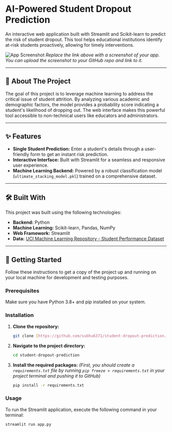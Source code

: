 # AI-Powered Student Dropout Prediction

An interactive web application built with Streamlit and Scikit-learn to predict the risk of student dropout. This tool helps educational institutions identify at-risk students proactively, allowing for timely interventions.

![App Screenshot]("C:\Users\subha\OneDrive\Desktop\advanced_dropout_project\app-screenshot.png.png")
*Replace the link above with a screenshot of your app. You can upload the screenshot to your GitHub repo and link to it.*

---

## 📖 About The Project

The goal of this project is to leverage machine learning to address the critical issue of student attrition. By analyzing various academic and demographic factors, the model provides a probability score indicating a student's likelihood of dropping out. The web interface makes this powerful tool accessible to non-technical users like educators and administrators.

---

## ✨ Features

* **Single Student Prediction:** Enter a student's details through a user-friendly form to get an instant risk prediction.
* **Interactive Interface:** Built with Streamlit for a seamless and responsive user experience.
* **Machine Learning Backend:** Powered by a robust classification model (`ultimate_stacking_model.pkl`) trained on a comprehensive dataset.

---

## 🛠️ Built With

This project was built using the following technologies:

* **Backend:** Python
* **Machine Learning:** Scikit-learn, Pandas, NumPy
* **Web Framework:** Streamlit
* **Data:** [UCI Machine Learning Repository - Student Performance Dataset](https://archive.ics.uci.edu/ml/datasets/student+performance)

---

## 🚀 Getting Started

Follow these instructions to get a copy of the project up and running on your local machine for development and testing purposes.

### Prerequisites

Make sure you have Python 3.8+ and pip installed on your system.

### Installation

1.  **Clone the repository:**
    ```sh
    git clone [https://github.com/subhu6371/student-dropout-prediction.git](https://github.com/subhu6371/student-dropout-prediction.git)
    ```
2.  **Navigate to the project directory:**
    ```sh
    cd student-dropout-prediction
    ```
3.  **Install the required packages:**
    *(First, you should create a `requirements.txt` file by running `pip freeze > requirements.txt` in your project terminal and pushing it to GitHub)*
    ```sh
    pip install -r requirements.txt
    ```

### Usage

To run the Streamlit application, execute the following command in your terminal:

```sh
streamlit run app.py
